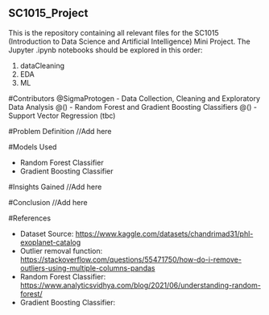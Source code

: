 ## SC1015_Project
This is the repository containing all relevant files for the SC1015 (Introduction to Data Science and Artificial Intelligence) Mini Project.
The Jupyter .ipynb notebooks should be explored in this order:
1) dataCleaning
2) EDA
3) ML

#Contributors
@SigmaProtogen - Data Collection, Cleaning and Exploratory Data Analysis
@() - Random Forest and Gradient Boosting Classifiers
@() - Support Vector Regression (tbc)

#Problem Definition
//Add here

#Models Used
- Random Forest Classifier
- Gradient Boosting Classifier

#Insights Gained
//Add here

#Conclusion
//Add here

#References
- Dataset Source: https://www.kaggle.com/datasets/chandrimad31/phl-exoplanet-catalog
- Outlier removal function: https://stackoverflow.com/questions/55471750/how-do-i-remove-outliers-using-multiple-columns-pandas
- Random Forest Classifier: https://www.analyticsvidhya.com/blog/2021/06/understanding-random-forest/
- Gradient Boosting Classifier: 
